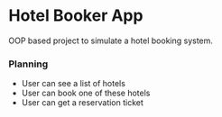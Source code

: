 # Hotel Booker App

OOP based project to simulate a hotel booking system. 

### Planning
- User can see a list of hotels
- User can book one of these hotels
- User can get a reservation ticket